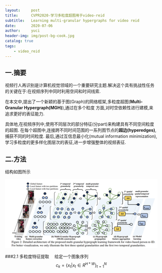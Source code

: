 ```yaml
---
layout:     post
title:      CVPR2020-学习多粒度超图用于video-reid
subtitle:   Learning multi-granular hypergraphs for video reid
date:       2020-07-06
author:     yuci
header-img: img/post-bg-cook.jpg
catalog: true
tags:
    - video_reid
---
```


## 一.摘要
视频行人再识别是计算机视觉领域的一个重要研究主题.解决这个具有挑战性任务的关键在于:在视频序列中同时利用空间和时间线索.

在本文中,提出了一个新颖的基于图(Graph)的网络框架,多粒度超图(**Multi-Granular Hypergraph(MGH)**),通过在多个粒度
方面,对时空依赖性进行建模,来追求更好的表征能力.

具体地,在视频序列中,使用不同层次的部分特征(分part)来构建具有不同空间粒度的超图.
在每个超图中,连接跨不同时间范围的一系列图节点的**超边(hyperedges)**,捕获不同的时间粒度.
最后,通过互信息最小化(mutual information minimization),学习多粒度的更多样化图层次的表征,进一步增强整体的视频表征.

## 二.方法
结构如图所示

![CVPR2020](img/MGH1.png)

###2.1 多粒度特征提取
&emsp;给定一个图象序列$$c_k=\{x_t |x_t \in R^{H*W}\}_{t=1}^{N}$$